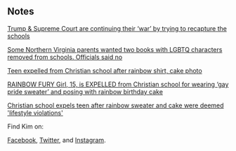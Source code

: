 ## Notes
[Trump & Supreme Court are continuing their ‘war’ by trying to recapture the schools](https://www.lgbtqnation.com/2020/01/trump-supreme-court-continuing-war-trying-recapture-schools/)

[Some Northern Virginia parents wanted two books with LGBTQ characters removed from schools. Officials said no](https://www.washingtonpost.com/local/education/some-northern-virginia-parents-wanted-two-books-with-lgbtq-characters-removed-from-schools-officials-said-no/2020/01/15/06f8be0e-36df-11ea-bb7b-265f4554af6d_story.html)

[Teen expelled from Christian school after rainbow shirt, cake photo](https://nypost.com/2020/01/15/teen-expelled-from-christian-school-after-rainbow-shirt-cake-photo/)

[RAINBOW FURY Girl, 15, is EXPELLED from Christian school for wearing ‘gay pride sweater’ and posing with rainbow birthday cake](https://www.thesun.co.uk/news/10742905/grl-15-is-expelled-from-christian-school-for-wearing-gay-pride-sweater-and-posing-with-rainbow-birthday-cake/?utm_source=facebook)

[Christian school expels teen after rainbow sweater and cake were deemed 'lifestyle violations'](https://www.nbcnews.com/feature/nbc-out/catholic-school-expels-teen-after-rainbow-sweater-cake-deemed-lifestyle-n1116136)

Find Kim on:

[Facebook](https://facebook.com/lesbertarian), [Twitter](https://twitter.com/lesbertarian), and [Instagram](https://instagram.com/lesbertarian).
